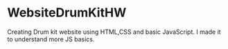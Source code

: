 # WebsiteDrumKitHW

Creating Drum kit website using HTML,CSS and basic JavaScript. I made it to understand more JS basics.
